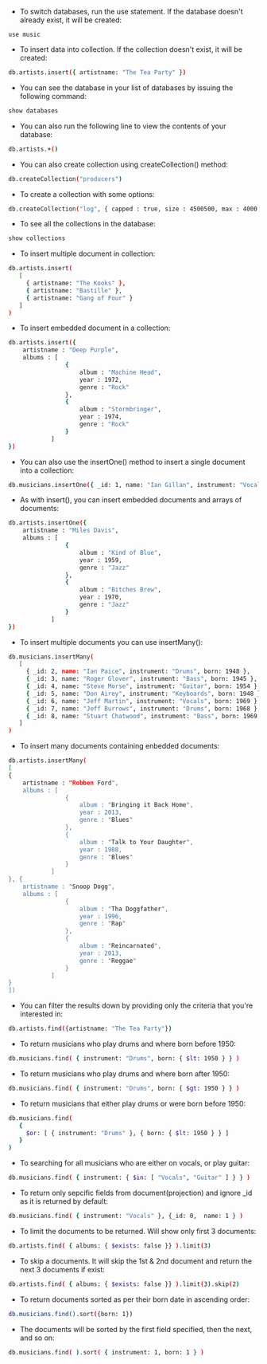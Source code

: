 - To switch databases, run the use statement. If the database doesn't already exist, it will be created:
```
use music
```
-  To insert data into collection. If the collection doesn't exist, it will be created:
```sh
db.artists.insert({ artistname: "The Tea Party" })
```

-  You can see the database in your list of databases by issuing the following command:
```sh
show databases
```

- You can also run the following line to view the contents of your database:
```sh
db.artists.+()
```

- You can also create collection using createCollection() method:
```sh
db.createCollection("producers")
```

- To create a collection with some options:
```sh
db.createCollection("log", { capped : true, size : 4500500, max : 4000 } )
```

- To see all the collections in the database:
```sh
show collections
```

- To insert multiple document in collection:
```sh
db.artists.insert(
   [
     { artistname: "The Kooks" },
     { artistname: "Bastille" },
     { artistname: "Gang of Four" }
   ]
)
```

- To insert embedded document in a collection:
```sh
db.artists.insert({
    artistname : "Deep Purple",
    albums : [
                {
                    album : "Machine Head",
                    year : 1972,
                    genre : "Rock"
                }, 
                {
                    album : "Stormbringer",
                    year : 1974,
                    genre : "Rock"
                }
            ]
})
```

- You can also use the insertOne() method to insert a single document into a collection:
```sh
db.musicians.insertOne({ _id: 1, name: "Ian Gillan", instrument: "Vocals" })
```

- As with insert(), you can insert embedded documents and arrays of documents:
```sh
db.artists.insertOne({
    artistname : "Miles Davis",
    albums : [
                {
                    album : "Kind of Blue",
                    year : 1959,
                    genre : "Jazz"
                }, 
                {
                    album : "Bitches Brew",
                    year : 1970,
                    genre : "Jazz"
                }
            ]
})
```

- To insert multiple documents you can use insertMany():
```sh
db.musicians.insertMany(
   [
     { _id: 2, name: "Ian Paice", instrument: "Drums", born: 1948 },
     { _id: 3, name: "Roger Glover", instrument: "Bass", born: 1945 },
     { _id: 4, name: "Steve Morse", instrument: "Guitar", born: 1954 },
     { _id: 5, name: "Don Airey", instrument: "Keyboards", born: 1948 },
     { _id: 6, name: "Jeff Martin", instrument: "Vocals", born: 1969 },
     { _id: 7, name: "Jeff Burrows", instrument: "Drums", born: 1968 },
     { _id: 8, name: "Stuart Chatwood", instrument: "Bass", born: 1969 },
   ]
)
```

- To insert many documents containing enbedded documents:
```sh
db.artists.insertMany(
[
{
    artistname : "Robben Ford",
    albums : [
                {
                    album : "Bringing it Back Home",
                    year : 2013,
                    genre : "Blues"
                }, 
                {
                    album : "Talk to Your Daughter",
                    year : 1988,
                    genre : "Blues"
                }
            ]
}, {
    artistname : "Snoop Dogg",
    albums : [
                {
                    album : "Tha Doggfather",
                    year : 1996,
                    genre : "Rap"
                }, 
                {
                    album : "Reincarnated",
                    year : 2013,
                    genre : "Reggae"
                }
            ]
}
])
```

- You can filter the results down by providing only the criteria that you're interested in:
```sh
db.artists.find({artistname: "The Tea Party"})
```

- To return musicians who play drums and where born before 1950:
```sh
db.musicians.find( { instrument: "Drums", born: { $lt: 1950 } } )
```

- To return musicians who play drums and where born after 1950:
```sh
db.musicians.find( { instrument: "Drums", born: { $gt: 1950 } } )
```

- To return musicians that either play drums or were born before 1950:
```sh
db.musicians.find(
   {
     $or: [ { instrument: "Drums" }, { born: { $lt: 1950 } } ]
   }
)
```

- To searching for all musicians who are either on vocals, or play guitar:	
```sh
db.musicians.find( { instrument: { $in: [ "Vocals", "Guitar" ] } } )
```

- To return only sepcific fields from document(projection) and ignore _id as it is returned by default:
```sh
db.musicians.find( { instrument: "Vocals" }, {_id: 0,  name: 1 } )
```

- To limit the documents to be returned. Will show only first 3 documents:
```sh
db.artists.find( { albums: { $exists: false }} ).limit(3)
```

- To skip a documents. It will skip the 1st & 2nd document and return the next 3 documents if exist:
```sh
db.artists.find( { albums: { $exists: false }} ).limit(3).skip(2)
```

- To return documents sorted as per their born date in ascending order:
```sh
db.musicians.find().sort({born: 1})
```

- The documents will be sorted by the first field specified, then the next, and so on:
```sh
db.musicians.find( ).sort( { instrument: 1, born: 1 } )
```